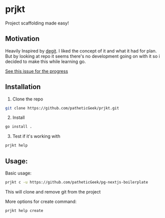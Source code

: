 # prjkt

Project scaffolding made easy!

## Motivation
Heavily Inspired by [degit](https://www.npmjs.com/package/degit). I liked the concept of it and what it had for plan. But by looking at repo it seems there's no development going on with it so i decided to make this while learning go.

[See this issue for the progress](https://github.com/patheticGeek/prjkt/issues/1)

## Installation

1. Clone the repo
```bash
git clone https://github.com/patheticGeek/prjkt.git
```
2. Install
```bash
go install .
```
3. Test if it's working with
```bash
prjkt help
```

## Usage:

Basic usage:
```bash
prjkt c -u https://github.com/patheticGeek/pg-nextjs-boilerplate
```
This will clone and remove git from the project

More options for create command:
```bash
prjkt help create
```
